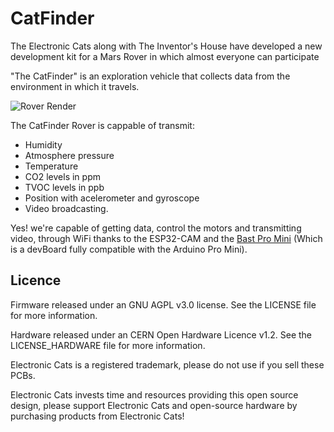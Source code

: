 # CatFinder


The Electronic Cats along with The Inventor's House have developed a new development kit for a Mars Rover in which almost everyone can participate

"The CatFinder" is an exploration vehicle that collects data from the environment in which it travels.

![Rover Render](https://github.com/ElectronicCats/Cat_Finder/raw/master/rover_render.jpeg?raw=true)

The CatFinder Rover is cappable of transmit:

- Humidity
- Atmosphere pressure
- Temperature 
- CO2 levels in ppm
- TVOC levels in ppb 
- Position with acelerometer and gyroscope
- Video broadcasting.

Yes! we're capable of getting data, control the motors and transmitting video, through WiFi thanks to the ESP32-CAM and the [Bast Pro Mini](https://github.com/ElectronicCats/Bast-Pro-Mini-M0) (Which is a devBoard fully compatible with the Arduino Pro Mini).

## Licence ##

Firmware released under an GNU AGPL v3.0 license. See the LICENSE file for more information.

Hardware released under an CERN Open Hardware Licence v1.2. See the LICENSE_HARDWARE file for more information.

Electronic Cats is a registered trademark, please do not use if you sell these PCBs.

Electronic Cats invests time and resources providing this open source design, please support Electronic Cats and open-source hardware by purchasing products from Electronic Cats!

